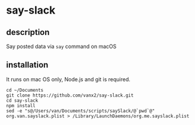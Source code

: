 # say-slack
## description
Say posted data via `say` command on macOS

## installation

It runs on mac OS only, Node.js and git is required.

```
cd ~/Documents
git clone https://github.com/vanx2/say-slack.git
cd say-slack
npm install
sed -e "s@/Users/van/Documents/scripts/saySlack/@`pwd`@" org.van.sayslack.plist > /Library/LaunchDaemons/org.me.sayslack.plist
```

